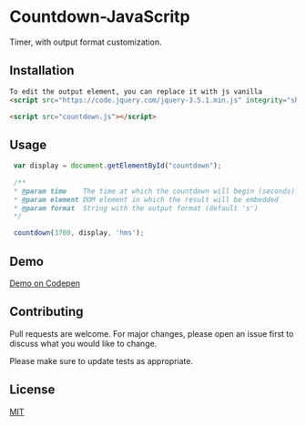 # Countdown-JavaScritp

Timer, with output format customization.

## Installation


```html
To edit the output element, you can replace it with js vanilla
<script src="https://code.jquery.com/jquery-3.5.1.min.js" integrity="sha256-9/aliU8dGd2tb6OSsuzixeV4y/faTqgFtohetphbbj0=" crossorigin="anonymous"></script>

<script src="countdown.js"></script>
```

## Usage

```js
 var display = document.getElementById("countdown");
 
 /**
 * @param time    The time at which the countdown will begin (seconds)
 * @param element DOM element in which the result will be embedded
 * @param format  String with the output format (default 's')
 */

 countdown(3700, display, 'hms');
```
## Demo
[Demo on Codepen](https://codepen.io/adrianvillamayor/pen/KEpXLz?editors=1010)
## Contributing
Pull requests are welcome. For major changes, please open an issue first to discuss what you would like to change.

Please make sure to update tests as appropriate.

## License
[MIT](https://github.com/AdrianVillamayor/Countdown-JavaScritp/blob/master/LICENSE)
